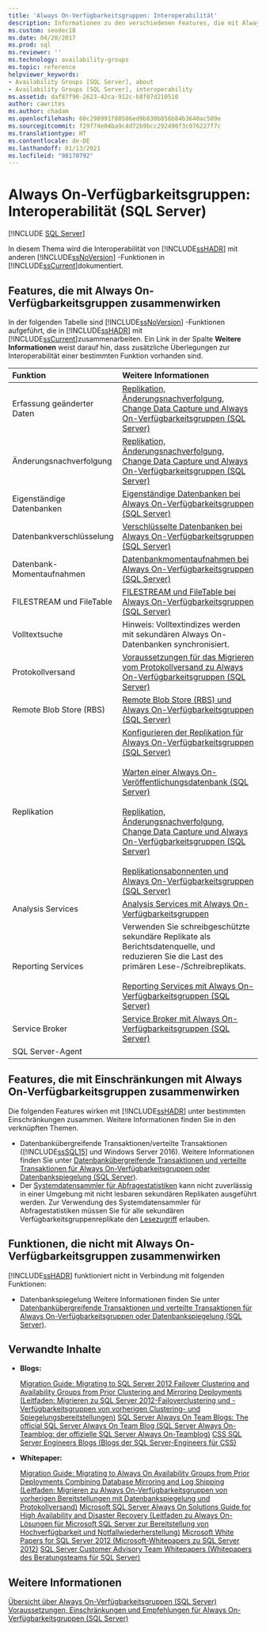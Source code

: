```yaml
---
title: 'Always On-Verfügbarkeitsgruppen: Interoperabilität'
description: Informationen zu den verschiedenen Features, die mit Always On-Verfügbarkeitsgruppen (nicht) funktionieren
ms.custom: seodec18
ms.date: 04/20/2017
ms.prod: sql
ms.reviewer: ''
ms.technology: availability-groups
ms.topic: reference
helpviewer_keywords:
- Availability Groups [SQL Server], about
- Availability Groups [SQL Server], interoperability
ms.assetid: daf87f90-2623-42ca-912c-b8f07d210510
author: cawrites
ms.author: chadam
ms.openlocfilehash: 60c298991f80586ed9b830b856b84b3640ac509e
ms.sourcegitcommit: f29f74e04ba9c4d72b9bcc292490f3c076227f7c
ms.translationtype: HT
ms.contentlocale: de-DE
ms.lasthandoff: 01/13/2021
ms.locfileid: "98170792"
---
```

# <a name="always-on-availability-groups-interoperability-sql-server"></a>Always On-Verfügbarkeitsgruppen: Interoperabilität (SQL Server)
[!INCLUDE [SQL Server](../../../includes/applies-to-version/sqlserver.md)]

In diesem Thema wird die Interoperabilität von [!INCLUDE[ssHADR](../../../includes/sshadr-md.md)] mit anderen [!INCLUDE[ssNoVersion](../../../includes/ssnoversion-md.md)] -Funktionen in [!INCLUDE[ssCurrent](../../../includes/sscurrent-md.md)]dokumentiert.

## <a name="features-that-interoperate-with-always-on-availability-groups"></a><a name="Interop"></a> Features, die mit Always On-Verfügbarkeitsgruppen zusammenwirken

In der folgenden Tabelle sind [!INCLUDE[ssNoVersion](../../../includes/ssnoversion-md.md)] -Funktionen aufgeführt, die in [!INCLUDE[ssHADR](../../../includes/sshadr-md.md)] mit [!INCLUDE[ssCurrent](../../../includes/sscurrent-md.md)]zusammenarbeiten. Ein Link in der Spalte **Weitere Informationen** weist darauf hin, dass zusätzliche Überlegungen zur Interoperabilität einer bestimmten Funktion vorhanden sind.

|Funktion|Weitere Informationen|
|:------|:---------------|
|Erfassung geänderter Daten|[Replikation, Änderungsnachverfolgung, Change Data Capture und Always On-Verfügbarkeitsgruppen &#40;SQL Server&#41;](../../../database-engine/availability-groups/windows/replicate-track-change-data-capture-always-on-availability.md)|
|Änderungsnachverfolgung|[Replikation, Änderungsnachverfolgung, Change Data Capture und Always On-Verfügbarkeitsgruppen &#40;SQL Server&#41;](../../../database-engine/availability-groups/windows/replicate-track-change-data-capture-always-on-availability.md)|
|Eigenständige Datenbanken|[Eigenständige Datenbanken bei Always On-Verfügbarkeitsgruppen &#40;SQL Server&#41;](../../../database-engine/availability-groups/windows/contained-databases-with-always-on-availability-groups-sql-server.md)|
|Datenbankverschlüsselung|[Verschlüsselte Datenbanken bei Always On-Verfügbarkeitsgruppen &#40;SQL Server&#41;](../../../database-engine/availability-groups/windows/encrypted-databases-with-always-on-availability-groups-sql-server.md)|
|Datenbank-Momentaufnahmen|[Datenbankmomentaufnahmen bei Always On-Verfügbarkeitsgruppen &#40;SQL Server&#41;](../../../database-engine/availability-groups/windows/database-snapshots-with-always-on-availability-groups-sql-server.md)|
|FILESTREAM und FileTable|[FILESTREAM und FileTable bei Always On-Verfügbarkeitsgruppen &#40;SQL Server&#41;](../../../database-engine/availability-groups/windows/filestream-and-filetable-with-always-on-availability-groups-sql-server.md)|
|Volltextsuche|Hinweis: Volltextindizes werden mit sekundären Always On-Datenbanken synchronisiert.|
|Protokollversand|[Voraussetzungen für das Migrieren vom Protokollversand zu Always On-Verfügbarkeitsgruppen &#40;SQL Server&#41;](../../../database-engine/availability-groups/windows/prereqs-migrating-log-shipping-to-always-on-availability-groups.md)|
|Remote Blob Store (RBS)|[Remote Blob Store &#40;RBS&#41; und Always On-Verfügbarkeitsgruppen &#40;SQL Server&#41;](../../../database-engine/availability-groups/windows/remote-blob-store-rbs-and-always-on-availability-groups-sql-server.md)|
|Replikation|[Konfigurieren der Replikation für Always On-Verfügbarkeitsgruppen &#40;SQL Server&#41;](../../../database-engine/availability-groups/windows/configure-replication-for-always-on-availability-groups-sql-server.md)<br /><br /> [Warten einer Always On-Veröffentlichungsdatenbank &#40;SQL Server&#41;](../../../database-engine/availability-groups/windows/maintaining-an-always-on-publication-database-sql-server.md)<br /><br /> [Replikation, Änderungsnachverfolgung, Change Data Capture und Always On-Verfügbarkeitsgruppen &#40;SQL Server&#41;](../../../database-engine/availability-groups/windows/replicate-track-change-data-capture-always-on-availability.md)<br /><br /> [Replikationsabonnenten und Always On-Verfügbarkeitsgruppen &#40;SQL Server&#41;](../../../database-engine/availability-groups/windows/replication-subscribers-and-always-on-availability-groups-sql-server.md)|
|Analysis Services|[Analysis Services mit Always On-Verfügbarkeitsgruppen](../../../database-engine/availability-groups/windows/analysis-services-with-always-on-availability-groups.md)|
|Reporting Services|Verwenden Sie schreibgeschützte sekundäre Replikate als Berichtsdatenquelle, und reduzieren Sie die Last des primären Lese-/Schreibreplikats.<br /><br /> [Reporting Services mit Always On-Verfügbarkeitsgruppen &#40;SQL Server&#41;](../../../database-engine/availability-groups/windows/reporting-services-with-always-on-availability-groups-sql-server.md)|
|Service Broker|[Service Broker mit Always On-Verfügbarkeitsgruppen &#40;SQL Server&#41;](../../../database-engine/availability-groups/windows/service-broker-with-always-on-availability-groups-sql-server.md)|
|SQL Server-Agent|&nbsp;|

## <a name="features-that-interoperate-with-always-on-availability-groups-with-restrictions"></a><a name="restrictions"></a> Features, die mit Einschränkungen mit Always On-Verfügbarkeitsgruppen zusammenwirken

Die folgenden Features wirken mit [!INCLUDE[ssHADR](../../../includes/sshadr-md.md)] unter bestimmten Einschränkungen zusammen. Weitere Informationen finden Sie in den verknüpften Themen.

- Datenbankübergreifende Transaktionen/verteilte Transaktionen ([!INCLUDE[ssSQL15](../../../includes/sssql16-md.md)] und Windows Server 2016). Weitere Informationen finden Sie unter [Datenbankübergreifende Transaktionen und verteilte Transaktionen für Always On-Verfügbarkeitsgruppen oder Datenbankspiegelung &#40;SQL Server&#41;](../../../database-engine/availability-groups/windows/transactions-always-on-availability-and-database-mirroring.md).
- Der [Systemdatensammler für Abfragestatistiken](../../../relational-databases/data-collection/system-data-collection-set-reports.md#Query) kann nicht zuverlässig in einer Umgebung mit nicht lesbaren sekundären Replikaten ausgeführt werden. Zur Verwendung des Systemdatensammler für Abfragestatistiken müssen Sie für alle sekundären Verfügbarkeitsgruppenreplikate den [Lesezugriff](configure-read-only-access-on-an-availability-replica-sql-server.md) erlauben. 

## <a name="features-that-do-not-interoperate-with-always-on-availability-groups"></a><a name="NoInterop"></a> Funktionen, die nicht mit Always On-Verfügbarkeitsgruppen zusammenwirken

[!INCLUDE[ssHADR](../../../includes/sshadr-md.md)] funktioniert nicht in Verbindung mit folgenden Funktionen:

- Datenbankspiegelung Weitere Informationen finden Sie unter [Datenbankübergreifende Transaktionen und verteilte Transaktionen für Always On-Verfügbarkeitsgruppen oder Datenbankspiegelung &#40;SQL Server&#41;](../../../database-engine/availability-groups/windows/transactions-always-on-availability-and-database-mirroring.md).

## <a name="related-content"></a><a name="RelatedContent"></a> Verwandte Inhalte

- **Blogs:**

  [Migration Guide: Migrating to SQL Server 2012 Failover Clustering and Availability Groups from Prior Clustering and Mirroring Deployments (Leitfaden: Migrieren zu SQL Server 2012-Failoverclustering und -Verfügbarkeitsgruppen von vorherigen Clustering- und Spiegelungsbereitstellungen)](/archive/blogs/sqlalwayson/now-available-migration-guide-migrating-to-sql-server-2012-failover-clustering-and-availability-groups-from-prior-clustering-and-mirroring-deployments)
  [SQL Server Always On Team Blogs: The official SQL Server Always On Team Blog (SQL Server Always On-Teamblog: der offizielle SQL Server Always On-Teamblog)](/archive/blogs/sqlalwayson/)
  [CSS SQL Server Engineers Blogs (Blogs der SQL Server-Engineers für CSS)](/archive/blogs/psssql/)

- **Whitepaper:**

  [Migration Guide: Migrating to Always On Availability Groups from Prior Deployments Combining Database Mirroring and Log Shipping (Leitfaden: Migrieren zu Always On-Verfügbarkeitsgruppen von vorherigen Bereitstellungen mit Datenbankspiegelung und Protokollversand)](/previous-versions/sql/sql-server-2012/jj635217(v=msdn.10))
  [Microsoft SQL Server Always On Solutions Guide for High Availability and Disaster Recovery (Leitfaden zu Always On-Lösungen für Microsoft SQL Server zur Bereitstellung von Hochverfügbarkeit und Notfallwiederherstellung)](/previous-versions/sql/sql-server-2012/hh781257(v=msdn.10))
  [Microsoft White Papers for SQL Server 2012 (Microsoft-Whitepapers zu SQL Server 2012)](https://social.technet.microsoft.com/wiki/contents/articles/13146.white-paper-gallery-for-sql-server.aspx#[Category]SQLServer2012)
  [SQL Server Customer Advisory Team Whitepapers (Whitepapers des Beratungsteams für SQL Server)](https://techcommunity.microsoft.com/t5/DataCAT/bg-p/DataCAT/)

## <a name="see-also"></a>Weitere Informationen

[Übersicht über Always On-Verfügbarkeitsgruppen &#40;SQL Server&#41;](../../../database-engine/availability-groups/windows/overview-of-always-on-availability-groups-sql-server.md)
[Voraussetzungen, Einschränkungen und Empfehlungen für Always On-Verfügbarkeitsgruppen &#40;SQL Server&#41;](../../../database-engine/availability-groups/windows/prereqs-restrictions-recommendations-always-on-availability.md)